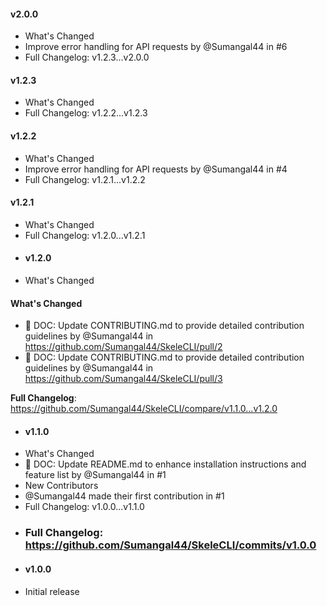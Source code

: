 #### v2.0.0
- What's Changed
- Improve error handling for API requests by @Sumangal44 in #6
- Full Changelog: v1.2.3...v2.0.0
#### v1.2.3
- What's Changed
- Full Changelog: v1.2.2...v1.2.3
#### v1.2.2
- What's Changed
- Improve error handling for API requests by @Sumangal44 in #4
- Full Changelog: v1.2.1...v1.2.2

#### v1.2.1
- What's Changed
- Full Changelog: v1.2.0...v1.2.1 

+ #### v1.2.0
- What's Changed
#### What's Changed
* 📖 DOC: Update CONTRIBUTING.md to provide detailed contribution guidelines by @Sumangal44 in https://github.com/Sumangal44/SkeleCLI/pull/2
* 📖 DOC: Update CONTRIBUTING.md to provide detailed contribution guidelines by @Sumangal44 in https://github.com/Sumangal44/SkeleCLI/pull/3


**Full Changelog**: https://github.com/Sumangal44/SkeleCLI/compare/v1.1.0...v1.2.0
+ #### v1.1.0
- What's Changed
- 📖 DOC: Update README.md to enhance installation instructions and feature list by @Sumangal44 in #1
- New Contributors
- @Sumangal44 made their first contribution in #1
- Full Changelog: v1.0.0...v1.1.0


+ ###  Full Changelog: https://github.com/Sumangal44/SkeleCLI/commits/v1.0.0
- #### v1.0.0
- Initial release
